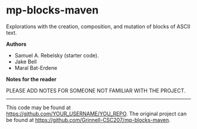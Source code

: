 # mp-blocks-maven

Explorations with the creation, composition, and mutation of blocks of ASCII text.

**Authors**

* Samuel A. Rebelsky (starter code).
* Jake Bell
* Maral Bat-Erdene

**Notes for the reader**

PLEASE ADD NOTES FOR SOMEONE NOT FAMILIAR WITH THE PROJECT.

---

This code may be found at <https://github.com/YOUR_USERNAME/YOU_REPO>. The original project can be found at <https://github.com/Grinnell-CSC207/mp-blocks-maven>.
